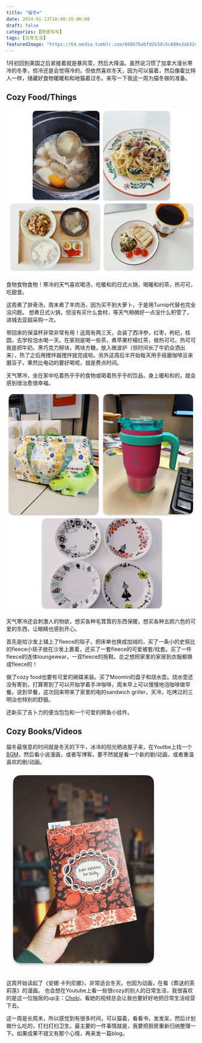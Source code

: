 ```yaml
---
title: "猫冬❄️"
date: 2024-01-13T16:00:35-06:00
draft: false
categories: [随便写写]
tags: [日常生活]
featuredImage: "https://64.media.tumblr.com/668b7babfd2b3dc5c888e3ab32ced60e/12990de81a752186-72/s500x750/1509f1e983d69a55898a551762526b13e132b10d.gifv"
---
```


1月初回到美国之后紧接着就是暴风雪，然后大降温。虽然说习惯了加拿大漫长寒冷的冬季，但冷还是会觉得冷的。但依然喜欢冬天，因为可以猫着，然后像霍比特人一样，储藏好食物暖暖和和地猫着过冬。来写一下我这一周为猫冬做的准备。
<!--more-->
## Cozy Food/Things

![image](/images/Screenshot20240113.jpeg)

食物食物食物！寒冷的天气喜欢喝汤，吃暖和的日式火锅，喝暖和的茶，热可可，吃甜食。

这周煮了排骨汤，周末煮了羊肉汤，因为买不到大萝卜，于是用Turnip代替也完全没问题。
想煮日式火锅，但没有买什么食材，等天气稍微好一点没什么积雪了，进城去亚超采购一次。

带回来的保温杯非常非常有用！这周有两三天，会装了西洋参，红枣，枸杞，桂圆，去学校泡水喝一天。在家则是喝一些茶，煮苹果柠檬红茶，做热可可。热可可我是把牛奶，黑巧克力掰块，两块方糖，放入微波炉（但时间长了牛奶会洒出来），热了之后用搅拌器搅拌就完成啦。另外这周后半开始每天用手摇磨咖啡豆来磨豆子，果然比电动的要好喝呢，就是费点时间。

天气寒冷，坐在家中吃着热乎乎的食物或喝着热乎乎的饮品，身上暖和和的，就会感到很治愈很幸福。

![image](/images/IMG_F579411A2F6C-1.jpeg)

天气寒冷还会刺激人的物欲，想买各种毛茸茸的东西保暖，想买各种五颜六色的可爱的东西，让眼睛也感到开心。

首先是给沙发上铺上了fleece的毯子，把床单也换成加绒的，买了一条小的史努比的fleece小毯子放在沙发上裹着，还买了一套fleece的可爱被套/枕套。买了一件fleece的连体loungewear，一双fleece的拖鞋。总之想把家里的家居到衣服都换成fleece的！

做了cozy food也要有可爱的碗碟来装。买了Moomin的盘子和烧水壶。烧水壶还没有寄到，打算寄到了可以开始学着手冲咖啡，周末早上可以慢慢地泡咖啡做早餐。说到早餐，这次回来带来了家里的电的sandwich griller，天冷，吃烤过的三明治也特别的舒服。

还新买了吉卜力的便当包包和一个可爱的鳄鱼小挂件。

## Cozy Books/Videos

猫冬最惬意的时间就是冬天的下午，冰冷的阳光晒进屋子来，在Youtbe上找一个[BGM](https://youtu.be/jp4xdxcc7WU?si=KaqMgDPHgpjiymD3)，然后看小说漫画，或者写博客。要不然就是看一个新的剧/动画，或者重温喜欢的剧/动画。

![image](/images/Screenshot2024-01-132.jpeg)

这周开始读起了《安娜·卡列尼娜》，非常适合冬天。也因为动画，在看《葬送的芙莉莲》的漫画。
也会想在Youtube上看一些很cozy的别人的日常生活，我很喜欢的是这一位独居的up主：[Choki](https://www.youtube.com/@Choki)，看她的视频总会让我也要好好地把日常生活经营下去。


这一周是长周末，所以感觉到有很多时间，可以猫着，看看书，发发呆，然后计划做什么吃的，打扫打扫卫生。最主要的一件事情就是，我要把厨房重新归纳整理一下。如果成果不错又有那个心情，再来发一篇blog。
